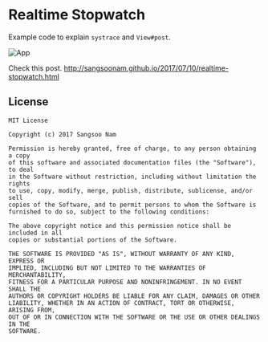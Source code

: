 # Realtime Stopwatch
Example code to explain `systrace` and `View#post`.

![App](http://sangsoonam.github.io/images/2017/07-10/app.png)

Check this post. http://sangsoonam.github.io/2017/07/10/realtime-stopwatch.html

## License
```
MIT License

Copyright (c) 2017 Sangsoo Nam

Permission is hereby granted, free of charge, to any person obtaining a copy
of this software and associated documentation files (the "Software"), to deal
in the Software without restriction, including without limitation the rights
to use, copy, modify, merge, publish, distribute, sublicense, and/or sell
copies of the Software, and to permit persons to whom the Software is
furnished to do so, subject to the following conditions:

The above copyright notice and this permission notice shall be included in all
copies or substantial portions of the Software.

THE SOFTWARE IS PROVIDED "AS IS", WITHOUT WARRANTY OF ANY KIND, EXPRESS OR
IMPLIED, INCLUDING BUT NOT LIMITED TO THE WARRANTIES OF MERCHANTABILITY,
FITNESS FOR A PARTICULAR PURPOSE AND NONINFRINGEMENT. IN NO EVENT SHALL THE
AUTHORS OR COPYRIGHT HOLDERS BE LIABLE FOR ANY CLAIM, DAMAGES OR OTHER
LIABILITY, WHETHER IN AN ACTION OF CONTRACT, TORT OR OTHERWISE, ARISING FROM,
OUT OF OR IN CONNECTION WITH THE SOFTWARE OR THE USE OR OTHER DEALINGS IN THE
SOFTWARE.
```
